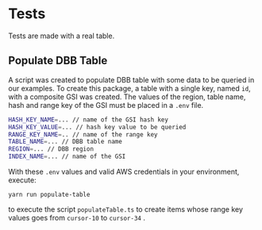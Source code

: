 # Tests

Tests are made with a real table.

## Populate DBB Table

A script was created to populate DBB table with some data to be queried in our examples. To create this package, a table with a single key, named `id`, with a composite GSI was created. The values of the region, table name, hash and range key of the GSI must be placed in a `.env` file.

```sh
HASH_KEY_NAME=... // name of the GSI hash key
HASH_KEY_VALUE=... // hash key value to be queried
RANGE_KEY_NAME=.. // name of the range key
TABLE_NAME=... // DBB table name
REGION=... // DBB region
INDEX_NAME=... // name of the GSI
```

With these `.env` values and valid AWS credentials in your environment, execute:

```
yarn run populate-table
```

to execute the script `populateTable.ts` to create items whose range key values goes from `cursor-10` to `cursor-34` .
